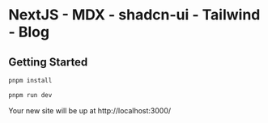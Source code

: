 # NextJS - MDX - shadcn-ui - Tailwind - Blog


## Getting Started

```bash
pnpm install

pnpm run dev
```

Your new site will be up at http://localhost:3000/
